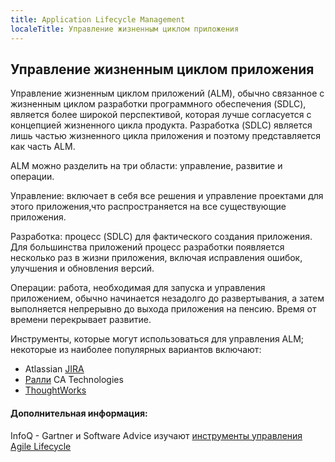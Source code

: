 ```yaml
---
title: Application Lifecycle Management
localeTitle: Управление жизненным циклом приложения
---
```

## Управление жизненным циклом приложения

Управление жизненным циклом приложений (ALM), обычно связанное с жизненным циклом разработки программного обеспечения (SDLC), является более широкой перспективой, которая лучше согласуется с концепцией жизненного цикла продукта. Разработка (SDLC) является лишь частью жизненного цикла приложения и поэтому представляется как часть ALM.

ALM можно разделить на три области: управление, развитие и операции.

Управление: включает в себя все решения и управление проектами для этого приложения,что распространяется на все существующие приложения.

Разработка: процесс (SDLC) для фактического создания приложения. Для большинства приложений процесс разработки появляется несколько раз в жизни приложения, включая исправления ошибок, улучшения и обновления версий.

Операции: работа, необходимая для запуска и управления приложением, обычно начинается незадолго до развертывания, а затем выполняется непрерывно до выхода приложения на пенсию. Время от времени перекрывает развитие.

Инструменты, которые могут использоваться для управления ALM; некоторые из наиболее популярных вариантов включают:

*   Atlassian [JIRA](http://atlassian.com/software/jira)
*   [Ралли](http://ca.com/us.html) CA Technologies
*   [ThoughtWorks](http://thoughtworks.com/products)

#### Дополнительная информация:

InfoQ - Gartner и Software Advice изучают [инструменты управления Agile Lifecycle](http://www.infoq.com/news/2015/02/agile-management-tools/)
